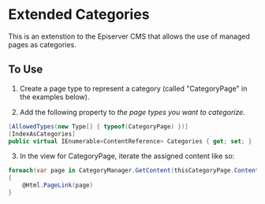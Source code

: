 # Extended Categories

This is an extenstion to the Episerver CMS that allows the use of managed pages as categories.

## To Use

1. Create a page type to represent a category (called "CategoryPage" in the examples below).

2. Add the following property to _the page types you want to categorize_.

```C#
[AllowedTypes(new Type[] { typeof(CategoryPage) })]
[IndexAsCategories]
public virtual IEnumerable<ContentReference> Categories { get; set; }
```
3. In the view for CategoryPage, iterate the assigned content like so:

```C#
foreach(var page in CategoryManager.GetContent(thisCategoryPage.ContentLink))
{
	@Html.PageLink(page)
}
```